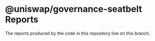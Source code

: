 # @uniswap/governance-seatbelt Reports

The reports produced by the code in this repository 
live on this branch.
